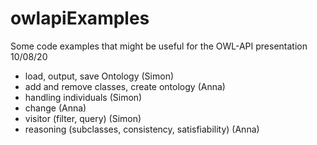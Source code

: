 # owlapiExamples

Some code examples that might be useful for the OWL-API presentation 10/08/20

- load, output, save Ontology (Simon)
- add and remove classes, create ontology (Anna)
- handling individuals (Simon)
- change (Anna)
- visitor (filter, query) (Simon)
- reasoning (subclasses, consistency, satisfiability) (Anna)
